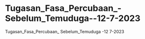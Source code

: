 # Tugasan_Fasa_Percubaan_-Sebelum_Temuduga--12-7-2023
Tugasan_Fasa_Percubaan_ Sebelum_Temuduga -12 7-2023
